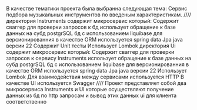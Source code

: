 В качестве тематики проекта была выбранна следующая тема:
Сервис подбора музыкальных инструментов по введеным характеристикам.
////
  директория Instruments содержит микросервис который:
Содержит сваггер для проверки запросов к бд
использует обращение к базе данных на субд postgrSQL
бд с использованием liquibase для версионированния 
в качестве ORM используется spring data Jpa
java версии 22
Содержит Unit тесты
Использует Lombok
  директория Ui содержит микросервис который:
Содержит сваггер для проверки запросов к сервису Instruments
использует обращение к базе данных на субд postgrSQL
бд с использованием liquibase для версионированния 
в качестве ORM используется spring data Jpa
java версии 22
Использует Lombok
Для взаимодействия между сервисами используется HTTP
В качестве UI используется Swagger
////
Проект представляет собой два микросервиса Instruments и UI которые осуществляют 
получение данных из бд по http запросам и вывод этих данных ui для клиента соответственно 



